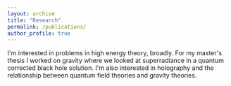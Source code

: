 ```yaml
---
layout: archive
title: "Research"
permalink: /publications/
author_profile: true
---
```


I'm interested in problems in high energy theory, broadly. For my master's thesis I worked on gravity where we looked at superradiance in a quantum corrected black hole solution. I'm also interested in holography and the relationship between quantum field theories and gravity theories. 


